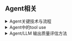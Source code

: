 ## Agent相关


<details>
<summary>Agent关键技术与流程</summary>

<br>

**关键技术组件**

> | 模块                       | 作用                               | 相关技术                                           |
> | -------------------------- | ---------------------------------- | -------------------------------------------------- |
> | 1. 感知（Perception）      | 获取环境输入，如用户提问、外部信息 | NLP 输入解析、接口数据抓取、事件监听               |
> | 2. 记忆（Memory）          | 保留历史对话、知识、长期偏好       | 短期上下文、向量数据库（如 Milvus）、持久化存储    |
> | 3. 认知 / 决策（Planning） | 根据目标、上下文、环境选择行动     | Chain-of-Thought、ReAct、AutoGPT、Plan-and-Execute |
> | 4. 工具使用（Tool Use）    | 调用外部工具完成任务               | Toolformer、Function Calling、Agent API 路由       |
> | 5. 行动（Action）          | 执行任务并输出结果或新任务         | API 调用、脚本执行、调用链执行                     |
> | 6. 反馈机制                | 学会自我评估结果、修正计划         | Reward Modeling、Self-Reflection、RLAIF/RLHF       |

**开发流程**

> **第一步：明确 Agent 的目标和职责**
> 
> - 是聊天机器人？RAG 问答系统？任务执行代理？爬虫？推荐助手？
> - 示例目标：写代码、搜信息、总结内容、代办事项管理等
> 
> **第二步：构建 Agent 的基本框架**
> 
> 通用结构：
> 
> ```text
>       ┌────────────┐
>       │   输入感知   │ ← 输入（用户提问、环境变化）
>       └────┬───────┘
>            ↓
> ┌──────────────────────┐
> │    状态 / 记忆模块    │ ← 包括长期记忆 + 上下文窗口
> └────────┬─────────────┘
>          ↓
> ┌──────────────────────┐
> │   决策模块 / LLM核心   │ ← 规划+选择要调用的工具
> └────────┬─────────────┘
>          ↓
> ┌──────────────────────┐
> │     工具调用 / 执行动作 │ ← 调用 API / 调用系统指令
> └────────┬─────────────┘
>          ↓
>      输出给用户 / 下一轮输入
> ```
> 
> **第三步：实现各模块**
> 
> 感知模块：
> - 处理用户输入，转成结构化格式
> - 可选：支持多模态（语音/图像）感知
> 
> 记忆模块（重要）：
> - 短期记忆：上下文窗口，直接交给 LLM
> - 长期记忆：向量数据库（Milvus、Qdrant、Chroma）
> - 可实现基于关键词或 embedding 的“召回 + 精排”
> 
> 计划模块：
> - ReAct：Reason + Act，语言模型在行动前做推理
> - AutoGPT/Plan-and-Execute：先生成完整计划，再逐步执行
> - OpenAI Function Calling：让模型调用函数完成任务
> 
> 工具执行模块：
> - 将 LLM 输出的 action 转成真实的工具调用
>     - 可能是函数
>     - 可能是 HTTP 请求
>     - 可能是数据库操作
> - 工具调用结果回馈给模型，触发下一轮决策
> 
> **第四步：构建运行机制**
> - 多轮循环（ReAct or AutoGPT 样式）
> - 状态跟踪（任务状态、子目标管理）
> - 异常处理（调用失败、异常响应）

**可用工具和框架**

> | 类别       | 工具                                              | 说明                        |
> | ---------- | ------------------------------------------------- | --------------------------- |
> | LLM 接入   | OpenAI、Claude、LLaMA、Gemini                     | LLM 为核心大脑              |
> | Agent 框架 | LangChain Agents、AutoGPT、CrewAI、LangGraph      | 提供规划 + 工具管理能力     |
> | 向量存储   | Milvus、Qdrant、Weaviate、Chroma                  | 用于长期记忆                |
> | 工具平台   | OpenAI Function Call、LangChain Tools、Toolformer | 管理可调用函数集合          |
> | 状态管理   | LangGraph、FSM、workflow DSL                      | 用于控制 agent 运行状态流转 |

**典型应用场景**

> | 场景            | 示例 Agent 类型                      |
> | --------------- | ------------------------------------ |
> | RAG（文档问答） | 文档助手、客服机器人                 |
> | 任务执行 Agent  | 自动总结、写日报、生成图表           |
> | 多智能体系统    | 一个规划 agent + 多个执行 agent 协作 |
> | 多模态智能体    | 图片 → 文字总结 → 信息提取           |
> | DevOps Agent    | 自动分析日志、拉取代码、部署         |

</details>

<details>
<summary>Agent中的tool use</summary>

<br>

**tool use定义、常见tool及流程**

> **定义**：Tool Use 是指 Agent 在推理过程中调用外部工具（function, API, module）来增强能力的机制。
> 
> **Tool Use 的常见类别**
> 
> | 类型                  | 说明                         | 示例                                   |
> | --------------------- | ---------------------------- | -------------------------------------- |
> | 检索工具              | 从外部知识库或文档中查询信息 | 向量数据库检索、RAG、Wikipedia Search  |
> | 计算工具              | 执行数学或逻辑计算           | Calculator、Math Solver、Python 执行器 |
> | API 调用工具          | 访问 Web 或第三方 API        | 查询天气、股票、商品价格               |
> | 搜索工具              | 实时搜索互联网信息           | Google/Bing Search Tool                |
> | 数据库工具            | 查询数据库内容               | SQL 查询器、GraphQL 工具               |
> | 文件操作工具          | 读写文件、处理本地内容       | 文件上传下载、PDF 阅读器               |
> | 代码执行器            | 编写、运行代码并查看结果     | Jupyter 执行、Python runner            |
> | 多模态工具            | 调用图像、音频、视频模型     | 图像识别、语音识别、视频分析           |
> | 调用子 Agent          | 工具本身是另一个 Agent       | 调用另一个专用 Agent 来分工协作        |
> | 任务规划器（Planner） | 工具用于分解和计划任务       | BabyAGI、AutoGPT 的任务分解模块        |
> 
> **Tool Use 的决策逻辑（推理 + 执行）**
> 
> 一个典型的 tool-use agent 的工作流程如下：
> 
> - 用户输入任务
> - Agent 分析输入 -> 判断是否需要调用工具
> - 选择合适的工具（如 calculator、search）
> - 调用工具，获取结果
> - 将工具结果继续用于下轮推理
> - 最终得出答案并返回
> 
> 这种交替过程也称为 ReAct（Reasoning + Acting） 模式。

**要怎么告诉 Agent 有哪些 Tool**

> 有两种主流方式，具体取决于你用的是哪种 Agent 框架（LangChain、OpenAI Function Calling、Autogen、Transformers Agent 等）：
> 
> **方式一：OpenAI Function Calling 风格（结构化 JSON 描述）**
> 
> 你需要给出工具的 函数签名（name, parameters, description），让语言模型知道：
> - 这个工具叫什么
> - 它能干什么（通过 description）
> - 它怎么用（通过 parameters 的结构）
> 
> ```bash
> # 示例（OpenAI 风格）
> {
>   "name": "get_weather",
>   "description": "获取指定城市的实时天气信息",
>   "parameters": {
>     "type": "object",
>     "properties": {
>       "city": {
>         "type": "string",
>         "description": "要查询天气的城市名，如 Beijing"
>       }
>     },
>     "required": ["city"]
>   }
> }
> ```
> 
> 你把这个作为 tool 的 metadata 提供给 Agent，Agent 会在推理时判断是否要使用该工具，并正确构造调用。
> 
> **方式二：LangChain 风格（Python 函数 + @tool 装饰器）**
> 
> 你定义 Python 函数，并提供函数名与 docstring（描述），LangChain 会将其转为结构化工具，语言模型通过 Prompt 理解这些描述：
> 
> ```python
> from langchain.tools import tool
> 
> @tool
> def get_weather(city: str) -> str:
>     """获取指定城市的天气"""
>     return f"{city} 今日天气晴，26°C"
> ```
> 
> LangChain 会把这个函数转成一段 Prompt，告诉语言模型它能用这个工具。

**Agent 是怎么“知道”怎么用这些工具的？**

> **通过 Prompt（自然语言）和 Schema（函数签名）**
> 
> Agent 的 prompt（系统提示词）里，通常会包含类似：
> 
> > 你有以下可用工具：
> > - get_weather(city: str): 获取城市天气
> > - search_web(query: str): 用搜索引擎查询问题
> 
> 模型通过这段 Prompt + 函数描述来“理解工具用途”。
> 
> 并且：
> - 模型会在内部判断是否要调用工具（例如：识别到“天气”关键词）
> - **模型会输出 tool name + 参数（如 JSON）**
> 
> **交互流程总结（以 Function Calling 为例）**
> 
> 1. 你通过代码注册工具（含描述和参数结构）
> 2. 这些信息被加到系统提示词中（或者直接以工具 JSON Schema 提供）
> 3. 模型理解这些工具的用途和参数格式
> 4. 当判断任务需要工具时，它会输出一个工具调用：
> 
> ```bash
> {
>   "function_call": {
>     "name": "get_weather",
>     "arguments": "{\"city\": \"Beijing\"}"
>   }
> }
> ```
> 
> 5. 系统接收到后真正调用函数（实际 API、代码等）
> 6. 返回结果给模型继续推理或回答用户

**举个完整例子（OpenAI 风格多轮工具调用）**

> **用户问**： “请告诉我北京天气，并用计算器告诉我温度换算成华氏度。”
> 
> 系统提供两个工具：
> - get_weather(city: str) → 返回 "今天 30°C"
> - calculator(expression: str) → 你可以传入 '30 * 9/5 + 32'
> 
> 流程：
> - Agent 调用 get_weather("Beijing")，得到 Observation: "30°C"
> - Agent 继续调用 calculator("30 * 9/5 + 32")，得到 Observation: "86"
> - 最后 Agent 汇总回答：“北京今天 30°C，也就是 86°F”

</details>

<details>
<summary>Agent/LLM 输出质量评估方法</summary>

<br>

**评估 Agent 或 LLM 回答的通用思路**

> | 维度 | 描述 |
> |------|------|
> | 正确性 / 准确性 | 是否给出了正确答案？是否事实无误？（factuality） |
> | 相关性 / 针对性 | 是否真正回答了用户的问题？是否跑题？ |
> | 完整性 / 覆盖度 | 回答是否漏掉了重要信息？是否覆盖了 query 的多个方面？ |
> | 简洁性 / 表达 | 是否表达清晰？冗余多不多？结构是否合理？ |
> | 连贯性 / 逻辑性 | 多轮对话/推理任务中逻辑链条是否通顺？ |
> | 可控性 / 可执行性 | 对 Agent 来说，是否输出了符合预期结构、格式、动作等的可执行指令？ |

**评估方式分类**

> **1. 人工评估（Gold Standard）**
> 
> 适合：小规模评估、建立标注集
> 
> **常见流程：**
> - 设置打分维度（正确性、简洁性、逻辑性…）
> - 每条结果由1~3名标注人员打分（1-5分或标签，如"好 / 中 / 差"）
> - 可结合对照输出（如人类回答 vs LLM回答）
> 
> **优点：** 可信度高  
> **缺点：** 耗时耗力，难以规模化
> 
> **2. 基于规则/指标的自动评估**
> 
> 适合：结构化任务、QA系统、Agent执行类任务
> 
> | 任务类型 | 自动评估方式示例 |
> |----------|------------------|
> | 文本QA | Exact Match / F1 score / BLEU / ROUGE |
> | Agent 执行任务 | 检查是否按预期执行动作、任务完成率、错误率 |
> | 结构化输出 | 校验 JSON 格式、Key 覆盖率、字段合理性 |
> | 对话任务 | 是否准确引用知识片段、是否满足意图 |
> 
> **3. 基于 LLM 的自动评估（LLM-as-a-Judge）**
> 
> 适合：生成文本质量、长文本问答、Agent合理性评估
> 
> **示例 Prompt：**
> ```
> 请作为评审员，评估以下 LLM 对用户问题的回答质量。
> 
> 用户问题：
> {{question}}
> 
> LLM 回答：
> {{answer}}
> 
> 请你从准确性、相关性、简洁性等方面进行打分（满分10分）并说明理由。
> ```
> 
> **结构化评分输出：**
> ```json
> {
>   "accuracy": 8,
>   "relevance": 9,
>   "completeness": 7,
>   "fluency": 9,
>   "overall": 8.5,
>   "reason": "回答基本正确，但略有遗漏"
> }
> ```
> 
> **可用于：**
> - 自动评估 QA、摘要、Agent输出等
> - 多模型 A/B 测试比较
> - 训练 RLHF / DPO 时的 reward score 生成
> 
> **4. 任务完成度评估（Task Success Rate）**
> 
> 适合：Agent / Tool-Use 系统
> 
> **关键问题：**
> - 是否完成了用户的目标任务？
> - 是否调用了正确的工具？
> - 是否返回了用户满意的结果？
> 
> **任务完成判断逻辑：**
> ```
> - 是否找到了正确的知识片段
> - 是否调用了搜索工具
> - 最终输出是否满足任务目标
> ```

**Agent/LLM 评估实践指南**

> **建议搭建的评估机制：**
> 
> | 模块 | 方法 |
> |------|------|
> | 离线评估数据集 | 制作或采集问题 → 标准答案对 → 存储为测试集 |
> | 多维评分体系 | 手动或 LLM 生成准确性 / 完整性 / 简洁性评分 |
> | 自动结构校验 | 对 Agent 输出做 schema 校验、函数调用正确性检查等 |
> | LLM-as-a-Judge 评估 | Prompt 化评分流程，统一生成评分/理由，支持大规模自动评估 |
> | 用户反馈闭环（可选） | 加入用户打分、点赞、是否追问作为间接信号 |
> 
> **示例评估框架：**
> ```
>                          ┌────────────────────┐
>                          │   用户问题集合      │
>                          └────────┬───────────┘
>                                   ↓
>                          ┌────────────────────┐
>                          │    LLM / Agent      │
>                          └────────┬───────────┘
>                                   ↓
>                          ┌────────────────────┐
>                          │  评估模块：         │
>                          │  1. LLM评分          │
>                          │  2. 结构校验          │
>                          │  3. 用户任务完成率    │
>                          └────────┬───────────┘
>                                   ↓
>                          ┌────────────────────┐
>                          │   汇总评估报告      │
>                          └────────────────────┘
> ```

**补充工具推荐**

> - **OpenAI GPT-4 / Claude：** 可做高质量自动评分
> - **TruLens：** 可集成 LLM judge + metadata logging
> - **LangSmith：** LangChain 的可观测评估平台
> - **Ragas：** RAG 专用评估框架，支持多个指标（faithfulness、context precision 等）

</details>


